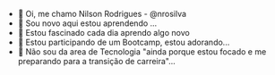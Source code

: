 - 👋 Oi, me chamo Nilson Rodrigues -  @nrosilva
- 👀 Sou novo aqui estou aprendendo ...
- 🌱 Estou fascinado cada dia aprendo algo novo
- 👀 Estou participando de um Bootcamp, estou adorando...
- 👀 Não sou da area de Tecnologia "ainda porque estou focado e me preparando para a transição de carreira"...

<!---
nrosilva/nrosilva is a ✨ special ✨ repository because its `README.md` (this file) appears on your GitHub profile.
You can click the Preview link to take a look at your changes.
--->
